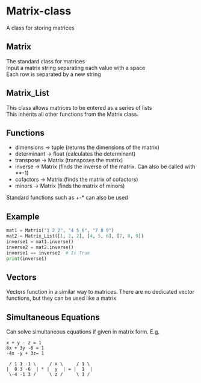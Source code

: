 # Matrix-class
A class for storing matrices  

## Matrix
The standard class for matrices  
Input a matrix string separating each value with a space  
Each row is separated by a new string

## Matrix_List
This class allows matrices to be entered as a series of lists  
This inherits all other functions from the Matrix class.

## Functions
- dimensions -> tuple (returns the dimensions of the matrix)
- determinant -> float (calculates the determinant)
- transpose -> Matrix (transposes the matrix)
- inverse -> Matrix (finds the inverse of the matrix. Can also be called with **-1)
- cofactors -> Matrix (finds the matrix of cofactors)
- minors -> Matrix (finds the matrix of minors)

Standard functions such as +-* can also be used

## Example
```python
mat1 = Matrix("1 2 2", "4 5 6", "7 8 9")
mat2 = Matrix_List([1, 2, 2], [4, 5, 6], [7, 8, 9])
inverse1 = mat1.inverse()
inverse2 = mat2.inverse()
inverse1 == inverse2  # Is True
print(inverse1)
```

## Vectors
Vectors function in a similar way to matrices. There are no dedicated vector functions, but they can be used like a matrix

## Simultaneous Equations
Can solve simultaneous equations if given in matrix form. E.g.
```
x + y - z = 1
8x + 3y -6 = 1
-4x -y + 3z= 1

 / 1 1 -1 \     / x \     / 1 \
|  8 3 -6  | * |  y  | = |  1  |
 \-4 -1 3 /     \ z /     \ 1 /
```
